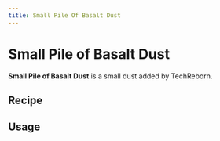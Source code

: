```yaml
---
title: Small Pile Of Basalt Dust
---
```


<ItemImage file="small_pile_of_basalt_dust" alt="Small Pile Of Basalt Dust" size="200" />

# Small Pile of Basalt Dust

**Small Pile of Basalt Dust** is a small dust added by TechReborn.  
## Recipe  
<CraftingTable recipe="input air air air input air techreborn:basalt_dust air input air air air output techreborn:small_pile_of_basalt_dust,4"/>

## Usage  
<CraftingTable recipe="input techreborn:small_pile_of_basalt_dust techreborn:small_pile_of_basalt_dust air input techreborn:small_pile_of_basalt_dust techreborn:small_pile_of_basalt_dust air input air air air output techreborn:basalt_dust"/>
